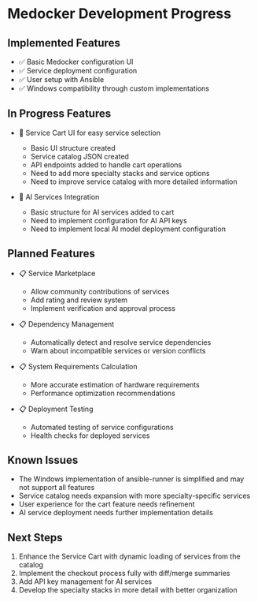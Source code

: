 # Medocker Development Progress

## Implemented Features

- ✅ Basic Medocker configuration UI
- ✅ Service deployment configuration
- ✅ User setup with Ansible
- ✅ Windows compatibility through custom implementations

## In Progress Features

- 🔄 Service Cart UI for easy service selection
  - Basic UI structure created
  - Service catalog JSON created
  - API endpoints added to handle cart operations
  - Need to add more specialty stacks and service options
  - Need to improve service catalog with more detailed information

- 🔄 AI Services Integration
  - Basic structure for AI services added to cart
  - Need to implement configuration for AI API keys
  - Need to implement local AI model deployment configuration

## Planned Features

- 📋 Service Marketplace
  - Allow community contributions of services
  - Add rating and review system
  - Implement verification and approval process

- 📋 Dependency Management
  - Automatically detect and resolve service dependencies
  - Warn about incompatible services or version conflicts

- 📋 System Requirements Calculation
  - More accurate estimation of hardware requirements
  - Performance optimization recommendations

- 📋 Deployment Testing
  - Automated testing of service configurations
  - Health checks for deployed services

## Known Issues

- The Windows implementation of ansible-runner is simplified and may not support all features
- Service catalog needs expansion with more specialty-specific services
- User experience for the cart feature needs refinement
- AI service deployment needs further implementation details

## Next Steps

1. Enhance the Service Cart with dynamic loading of services from the catalog
2. Implement the checkout process fully with diff/merge summaries
3. Add API key management for AI services
4. Develop the specialty stacks in more detail with better organization 